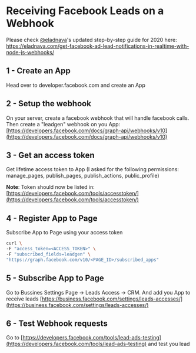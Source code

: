 Receiving Facebook Leads on a Webhook
===========================

Please check [@eladnava](https://gist.github.com/eladnava)'s updated step-by-step guide for 2020 here: https://eladnava.com/get-facebook-ad-lead-notifications-in-realtime-with-node-js-webhooks/

## 1 - Create an App

Head over to developer.facebook.com and create an App

## 2 - Setup the webhook

On your server, create a facebook webhook that will handle facebook calls. Then create a "leadgen" webhook on you App: [https://developers.facebook.com/docs/graph-api/webhooks/v10](https://developers.facebook.com/docs/graph-api/webhooks/v10)

## 3 - Get an access token

Get lifetime access token to App (I asked for the following permissions: manage_pages, publish_pages, publish_actions, public_profile)

**Note**: Token should now be listed in: [https://developers.facebook.com/tools/accesstoken/](https://developers.facebook.com/tools/accesstoken/)

## 4 - Register App to Page

Subscribe App to Page using your access token

```bash
curl \
-F "access_token=<ACCESS_TOKEN>" \
-F "subscribed_fields=leadgen" \
"https://graph.facebook.com/v10/<PAGE_ID>/subscribed_apps"
```

## 5 - Subscribe App to Page

Go to Bussines Settings Page -> Leads Access -> CRM. And add you App to receive leads [https://business.facebook.com/settings/leads-accesses/](https://business.facebook.com/settings/leads-accesses/)

## 6 - Test Webhook requests

Go to [https://developers.facebook.com/tools/lead-ads-testing](https://developers.facebook.com/tools/lead-ads-testing) and test you lead
